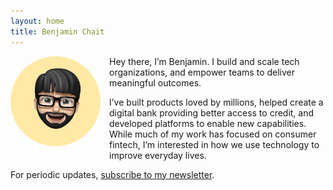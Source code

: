 ```yaml
---
layout: home
title: Benjamin Chait
---
```

<img src="/assets/img/IMG_0534.jpeg" style="float: left; width: 9rem; border-radius: 50%; margin: 0 1em 1em 0;" />

<p>Hey there, I’m Benjamin. I build and scale tech organizations, and empower teams to deliver meaningful outcomes.</p>

<p>I’ve built products loved by millions, helped create a digital bank providing better access to credit, and developed platforms to enable new capabilities. While much of my work has focused on consumer fintech, I’m interested in how we use technology to improve everyday lives.</p>

<p>For periodic updates, <a href="https://buttondown.email/benjaminchait">subscribe to my newsletter</a>.</p>

<!-- indie auth https://indieweb.org/rel-me and https://indielogin.com/setup -->
<link href="https://twitter.com/benjaminchait" rel="me">
<link href="https://github.com/benjaminchait" rel="me">
<!-- end indie auth -->
